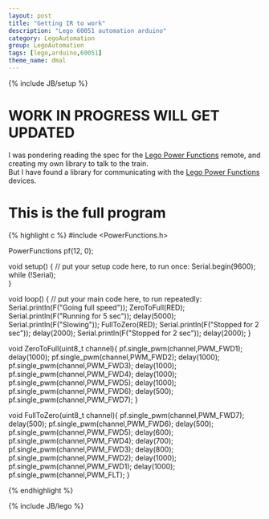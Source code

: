 ```yaml
---
layout: post
title: "Getting IR to work"
description: "Lego 60051 automation arduino"
category: LegoAutomation
group: LegoAutomation
tags: [lego,arduino,60051]
theme_name: dmal
---
```

{% include JB/setup %}
# WORK IN PROGRESS WILL GET UPDATED
I was pondering reading the spec for the [Lego Power Functions](https://github.com/jurriaan/Arduino-PowerFunctions) remote, and creating my own library to talk to the train.    
But I have found a library for communicating with the [Lego Power Functions](https://github.com/jurriaan/Arduino-PowerFunctions) devices.




# This is the full program 
{% highlight c %}
#include <PowerFunctions.h>

PowerFunctions pf(12, 0);

void setup() {
  // put your setup code here, to run once:
  Serial.begin(9600);  
    while (!Serial);  
}

void loop() {
  // put your main code here, to run repeatedly:
  Serial.println(F("Going full speed"));
  ZeroToFull(RED);
  Serial.println(F("Running for 5 sec"));
  delay(5000);
  Serial.println(F("Slowing"));
  FullToZero(RED);
  Serial.println(F("Stopped for 2 sec"));
  delay(2000);
  Serial.println(F("Stopped for 2 sec"));
  delay(2000);
}

void ZeroToFull(uint8_t channel){
  pf.single_pwm(channel,PWM_FWD1);
  delay(1000);
  pf.single_pwm(channel,PWM_FWD2);
  delay(1000);
  pf.single_pwm(channel,PWM_FWD3);
  delay(1000);
  pf.single_pwm(channel,PWM_FWD4);
  delay(1000);
  pf.single_pwm(channel,PWM_FWD5);
  delay(1000);
  pf.single_pwm(channel,PWM_FWD6);
  delay(500);
  pf.single_pwm(channel,PWM_FWD7);
}

void FullToZero(uint8_t channel){
  pf.single_pwm(channel,PWM_FWD7);
  delay(500);
  pf.single_pwm(channel,PWM_FWD6);
  delay(500);
  pf.single_pwm(channel,PWM_FWD5);
  delay(600);
  pf.single_pwm(channel,PWM_FWD4);
  delay(700);
  pf.single_pwm(channel,PWM_FWD3);
  delay(800);
  pf.single_pwm(channel,PWM_FWD2);
  delay(1000);
  pf.single_pwm(channel,PWM_FWD1);
  delay(1000);
  pf.single_pwm(channel,PWM_FLT);
}


{% endhighlight %}

{% include JB/lego %}